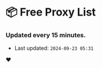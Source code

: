 # :package: Free Proxy List
### Updated every 15 minutes.

- Last updated: `2024-09-23 05:31`

:heart:
